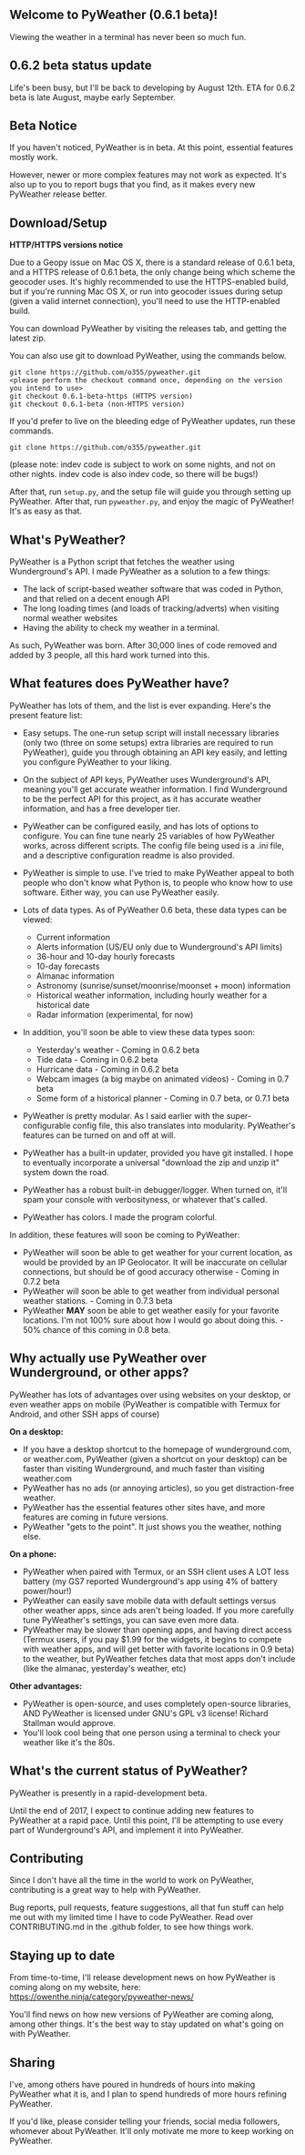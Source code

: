 
## Welcome to PyWeather (0.6.1 beta)!
Viewing the weather in a terminal has never been so much fun.

## 0.6.2 beta status update
Life's been busy, but I'll be back to developing by August 12th. ETA for 0.6.2 beta is late August, maybe early September.

## Beta Notice
If you haven't noticed, PyWeather is in beta. At this point, essential features mostly work.

However, newer or more complex features may not work as expected. It's also up to you to report bugs that you find, as it makes every new PyWeather release better.

## Download/Setup
**HTTP/HTTPS versions notice**

Due to a Geopy issue on Mac OS X, there is a standard release of 0.6.1 beta, and a HTTPS release of 0.6.1 beta, the only change being which scheme the geocoder uses. It's highly recommended to use the HTTPS-enabled build, but if you're running Mac OS X, or run into geocoder issues during setup (given a valid internet connection), you'll need to use the HTTP-enabled build. 

You can download PyWeather by visiting the releases tab, and getting the latest zip.

You can also use git to download PyWeather, using the commands below.

```
git clone https://github.com/o355/pyweather.git
<please perform the checkout command once, depending on the version you intend to use>
git checkout 0.6.1-beta-https (HTTPS version)
git checkout 0.6.1-beta (non-HTTPS version)
```
 

If you'd prefer to live on the bleeding edge of PyWeather updates, run these commands.

```
git clone https://github.com/o355/pyweather.git
```

(please note: indev code is subject to work on some nights, and not on other nights. indev code is also indev code, so there will be bugs!)

After that, run `setup.py`, and the setup file will guide you through setting up PyWeather. After that, run `pyweather.py`, and enjoy the magic of PyWeather! It's as easy as that.

## What's PyWeather?
PyWeather is a Python script that fetches the weather using Wunderground's API. I made PyWeather as a solution to a few things:
* The lack of script-based weather software that was coded in Python, and that relied on a decent enough API
* The long loading times (and loads of tracking/adverts) when visiting normal weather websites
* Having the ability to check my weather in a terminal.

As such, PyWeather was born. After 30,000 lines of code removed and added by 3 people, all this hard work turned into this.

## What features does PyWeather have?
PyWeather has lots of them, and the list is ever expanding. Here's the present feature list:
* Easy setups. The one-run setup script will install necessary libraries (only two (three on some setups) extra libraries are required to run PyWeather), guide you through obtaining an API key easily, and letting you configure PyWeather to your liking.
* On the subject of API keys, PyWeather uses Wunderground's API, meaning you'll get accurate weather information. I find Wunderground to be the perfect API for this project, as it has accurate weather information, and has a free developer tier.
* PyWeather can be configured easily, and has lots of options to configure. You can fine tune nearly 25 variables of how PyWeather works, across different scripts. The config file being used is a .ini file, and a descriptive configuration readme is also provided.
* PyWeather is simple to use. I've tried to make PyWeather appeal to both people who don't know what Python is, to people who know how to use software. Either way, you can use PyWeather easily.
* Lots of data types. As of PyWeather 0.6 beta, these data types can be viewed:
	* Current information
	* Alerts information (US/EU only due to Wunderground's API limits)
	* 36-hour and 10-day hourly forecasts
	* 10-day forecasts
	* Almanac information
	* Astronomy (sunrise/sunset/moonrise/moonset + moon) information
	* Historical weather information, including hourly weather for a historical date
	* Radar information (experimental, for now)
	
* In addition, you'll soon be able to view these data types soon:
	* Yesterday's weather - Coming in 0.6.2 beta
	* Tide data - Coming in 0.6.2 beta
	* Hurricane data - Coming in 0.6.2 beta
	* Webcam images (a big maybe on animated videos) - Coming in 0.7 beta
	* Some form of a historical planner - Coming in 0.7 beta, or 0.7.1 beta
* PyWeather is pretty modular. As I said earlier with the super-configurable config file, this also translates into modularity. PyWeather's features can be turned on and off at will.
* PyWeather has a built-in updater, provided you have git installed. I hope to eventually incorporate a universal "download the zip and unzip it" system down the road.
* PyWeather has a robust built-in debugger/logger. When turned on, it'll spam your console with verbosityness, or whatever that's called.
* PyWeather has colors. I made the program colorful.

In addition, these features will soon be coming to PyWeather:
* PyWeather will soon be able to get weather for your current location, as would be provided by an IP Geolocator. It will be inaccurate on cellular connections, but should be of good accuracy otherwise - Coming in 0.7.2 beta
* PyWeather will soon be able to get weather from individual personal weather stations. - Coming in 0.7.3 beta
* PyWeather **MAY** soon be able to get weather easily for your favorite locations. I'm not 100% sure about how I would go about doing this. - 50% chance of this coming in 0.8 beta.

## Why actually use PyWeather over Wunderground, or other apps?
PyWeather has lots of advantages over using websites on your desktop, or even weather apps on mobile (PyWeather is compatible with Termux for Android, and other SSH apps of course)

**On a desktop:**
* If you have a desktop shortcut to the homepage of wunderground.com, or weather.com, PyWeather (given a shortcut on your desktop) can be faster than visiting Wunderground, and much faster than visiting weather.com
* PyWeather has no ads (or annoying articles), so you get distraction-free weather.
* PyWeather has the essential features other sites have, and more features are coming in future versions.
* PyWeather "gets to the point". It just shows you the weather, nothing else.

**On a phone:**
* PyWeather when paired with Termux, or an SSH client uses A LOT less battery (my GS7 reported Wunderground's app using 4% of battery power/hour!)
* PyWeather can easily save mobile data with default settings versus other weather apps, since ads aren't being loaded. If you more carefully tune PyWeather's settings, you can save even more data.
* PyWeather may be slower than opening apps, and having direct access (Termux users, if you pay $1.99 for the widgets, it begins to compete with weather apps, and will get better with favorite locations in 0.9 beta) to the weather, but PyWeather fetches data that most apps don't include (like the almanac, yesterday's weather, etc)

**Other advantages:**
* PyWeather is open-source, and uses completely open-source libraries, AND PyWeather is licensed under GNU's GPL v3 license! Richard Stallman would approve.
* You'll look cool being that one person using a terminal to check your weather like it's the 80s. 


## What's the current status of PyWeather?
PyWeather is presently in a rapid-development beta.

Until the end of 2017, I expect to continue adding new features to PyWeather at a rapid pace. Until this point, I'll be attempting to use every part of Wunderground's API, and implement it into PyWeather.

## Contributing
Since I don't have all the time in the world to work on PyWeather, contributing is a great way to help with PyWeather.

Bug reports, pull requests, feature suggestions, all that fun stuff can help me out with my limited time I have to code PyWeather. Read over CONTRIBUTING.md in the .github folder, to see how things work.

## Staying up to date
From time-to-time, I'll release development news on how PyWeather is coming along on my website, here: https://owenthe.ninja/category/pyweather-news/

You'll find news on how new versions of PyWeather are coming along, among other things. It's the best way to stay updated on what's going on with PyWeather.

## Sharing
I've, among others have poured in hundreds of hours into making PyWeather what it is, and I plan to spend hundreds of more hours refining PyWeather.

If you'd like, please consider telling your friends, social media followers, whomever about PyWeather. It'll only motivate me more to keep working on PyWeather.
